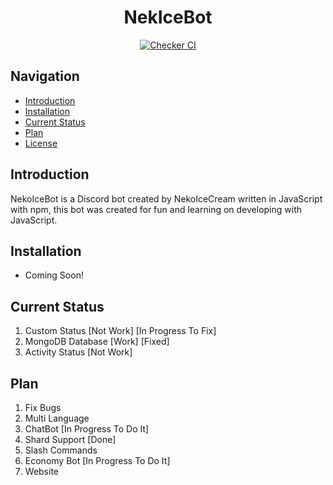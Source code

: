 <h1 align="center">NekIceBot</h1>

<div align="center">
	<a href="https://github.com/NekoIceTeam/NekoIceBot/actions">
		<img src="https://github.com/NekoIceTeam/NekoIceBot/actions/workflows/checker-ci.yml/badge.svg" alt="Checker CI" />
	</a>
</div>

## Navigation
- [Introduction](#introduction)
- [Installation](#installation)
- [Current Status](#Current-Status)
- [Plan](#Plan)
- [License](https://github.com/NekoIceTeam/NekoIceBot/blob/main/LICENSE.md)

## Introduction
NekoIceBot is a Discord bot created by NekoIceCream written in JavaScript with npm, this bot was created for fun and learning on developing with JavaScript.

## Installation
- Coming Soon!

## Current Status
1. Custom Status [Not Work] [In Progress To Fix]
2. MongoDB Database [Work] [Fixed]
3. Activity Status [Not Work]

## Plan
1. Fix Bugs
2. Multi Language
3. ChatBot [In Progress To Do It]
4. Shard Support [Done]
5. Slash Commands
6. Economy Bot [In Progress To Do It]
7. Website
